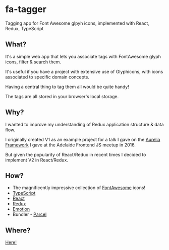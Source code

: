 # fa-tagger

Tagging app for Font Awesome glpyh icons, implemented with React, Redux, TypeScript

## What?

It's a simple web app that lets you associate tags with FontAwesome glyph icons, filter & search them.

It's useful if you have a project with extensive use of Glyphicons, with icons associated to specific domain concepts. 

Having a central thing to tag them all would be quite handy!

The tags are all stored in your browser's local storage.

## Why?

I wanted to improve my understanding of Redux application structure & data flow.

I originally created V1 as an example project for a talk I gave on the [Aurelia Framework](https://aurelia.io/) I gave at the Adelaide Frontend JS meetup in 2016.

But given the popularity of React/Redux in recent times I decided to implement V2 in React/Redux.

## How?

* The magnificently impressive collection of [FontAwesome](https://fontawesome.com) icons!
* [TypeScript](https://github.com/microsoft/TypeScript)
* [React](https://github.com/facebook/react)
* [Redux](https://github.com/reduxjs/redux)
* [Emotion](https://github.com/emotion-js/emotion)
* Bundler - [Parcel](https://parceljs.org/)


## Where?

[Here!](https://fa-tagger.jmercha.dev/)
